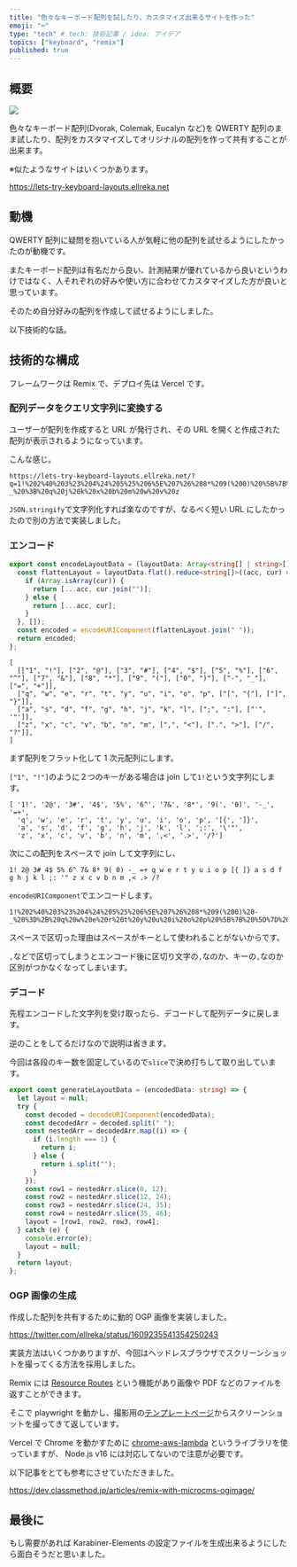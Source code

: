 ```yaml
---
title: "色々なキーボード配列を試したり、カスタマイズ出来るサイトを作った"
emoji: "⌨️"
type: "tech" # tech: 技術記事 / idea: アイデア
topics: ["keyboard", "remix"]
published: true
---
```


## 概要

![](https://gyazo.com/9db742dc7682848ef22a998a7a9af5b5.png)

色々なキーボード配列(Dvorak, Colemak, Eucalyn など)を QWERTY 配列のまま試したり、配列をカスタマイズしてオリジナルの配列を作って共有することが出来ます。

※似たようなサイトはいくつかあります。

https://lets-try-keyboard-layouts.ellreka.net

## 動機

QWERTY 配列に疑問を抱いている人が気軽に他の配列を試せるようにしたかったのが動機です。

またキーボード配列は有名だから良い、計測結果が優れているから良いというわけではなく、人それぞれの好みや使い方に合わせてカスタマイズした方が良いと思っています。

そのため自分好みの配列を作成して試せるようにしました。

以下技術的な話。

## 技術的な構成

フレームワークは Remix で、デプロイ先は Vercel です。

### 配列データをクエリ文字列に変換する

ユーザーが配列を作成すると URL が発行され、その URL を開くと作成された配列が表示されるようになっています。

こんな感じ。

```
https://lets-try-keyboard-layouts.ellreka.net/?q=1!%202%40%203%23%204%24%205%25%206%5E%207%26%208*%209(%200)%20%5B%7B%20%5D%7D%20'%22%20%2C%3C%20.%3E%20p%20y%20f%20g%20c%20r%20l%20%2F%3F%20%3D%2B%20a%20o%20e%20u%20i%20d%20h%20t%20n%20s%20-_%20%3B%20q%20j%20k%20x%20b%20m%20w%20v%20z
```

`JSON.stringify`で文字列化すれば楽なのですが、なるべく短い URL にしたかったので別の方法で実装しました。

### エンコード

```ts
export const encodeLayoutData = (layoutData: Array<string[] | string>[]) => {
  const flattenLayout = layoutData.flat().reduce<string[]>((acc, cur) => {
    if (Array.isArray(cur)) {
      return [...acc, cur.join("")];
    } else {
      return [...acc, cur];
    }
  }, []);
  const encoded = encodeURIComponent(flattenLayout.join(" "));
  return encoded;
};
```

```js:配列データ
[
  [["1", "!"], ["2", "@"], ["3", "#"], ["4", "$"], ["5", "%"], ["6", "^"], ["7", "&"], ["8", "*"], ["9", "("], ["0", ")"], ["-", "_"], ["=", "+"]],
  ["q", "w", "e", "r", "t", "y", "u", "i", "o", "p", ["[", "{"], ["]", "}"]],
  ["a", "s", "d", "f", "g", "h", "j", "k", "l", [";", ":"], ["'", '"']],
  ["z", "x", "c", "v", "b", "n", "m", [",", "<"], [".", ">"], ["/", "?"]],
]
```

まず配列をフラット化して 1 次元配列にします。

`["1", "!"]`のように２つのキーがある場合は join して`1!`という文字列にします。

<!-- prettier-ignore-start -->
```js:フラット化した配列データ
[ '1!', '2@', '3#', '4$', '5%', '6^', '7&', '8*', '9(', '0)', '-_', '=+',
  'q', 'w', 'e', 'r', 't', 'y', 'u', 'i', 'o', 'p', '[{', ']}',
  'a', 's', 'd', 'f', 'g', 'h', 'j', 'k', 'l', ';:', '\'"',
  'z', 'x', 'c', 'v', 'b', 'n', 'm', ',<', '.>', '/?']
```
<!-- prettier-ignore-end -->

次にこの配列をスペースで join して文字列にし、

```txt:スペースで区切られた文字列
1! 2@ 3# 4$ 5% 6^ 7& 8* 9( 0) -_ =+ q w e r t y u i o p [{ ]} a s d f g h j k l ;: '" z x c v b n m ,< .> /?
```

`encodeURIComponent`でエンコードします。

```txt:エンコード後
1!%202%40%203%23%204%24%205%25%206%5E%207%26%208*%209(%200)%20-_%20%3D%2B%20q%20w%20e%20r%20t%20y%20u%20i%20o%20p%20%5B%7B%20%5D%7D%20a%20s%20d%20f%20g%20h%20j%20k%20l%20%3B%3A%20'%22%20z%20x%20c%20v%20b%20n%20m%20%2C%3C%20.%3E%20%2F%3F
```

スペースで区切った理由はスペースがキーとして使われることがないからです。

`,`などで区切ってしまうとエンコード後に区切り文字の`,`なのか、キーの`,`なのか区別がつかなくなってしまいます。

### デコード

先程エンコードした文字列を受け取ったら、デコードして配列データに戻します。

逆のことをしてるだけなので説明は省きます。

今回は各段のキー数を固定しているので`slice`で決め打ちして取り出しています。

```ts
export const generateLayoutData = (encodedData: string) => {
  let layout = null;
  try {
    const decoded = decodeURIComponent(encodedData);
    const decodedArr = decoded.split(" ");
    const nestedArr = decodedArr.map((i) => {
      if (i.length === 1) {
        return i;
      } else {
        return i.split("");
      }
    });
    const row1 = nestedArr.slice(0, 12);
    const row2 = nestedArr.slice(12, 24);
    const row3 = nestedArr.slice(24, 35);
    const row4 = nestedArr.slice(35, 46);
    layout = [row1, row2, row3, row4];
  } catch (e) {
    console.error(e);
    layout = null;
  }
  return layout;
};
```

### OGP 画像の生成

作成した配列を共有するために動的 OGP 画像を実装しました。

https://twitter.com/ellreka/status/1609235541354250243

実装方法はいくつかありますが、今回はヘッドレスブラウザでスクリーンショットを撮ってくる方法を採用しました。

Remix には [Resource Routes](https://remix.run/docs/en/v1/guides/resource-routes) という機能があり画像や PDF などのファイルを返すことができます。

そこで playwright を動かし、撮影用の[テンプレートページ](https://github.com/ellreka/lets-try-keyboard-layouts/blob/main/app/routes/ogimages/template.tsx)からスクリーンショットを撮ってきて返しています。

Vercel で Chrome を動かすために [chrome-aws-lambda](https://github.com/alixaxel/chrome-aws-lambda) というライブラリを使っていますが、 Node.js v16 には対応してないので注意が必要です。

以下記事をとても参考にさせていただきました。

https://dev.classmethod.jp/articles/remix-with-microcms-ogimage/

## 最後に

もし需要があれば Karabiner-Elements の設定ファイルを生成出来るようにしたら面白そうだと思いました。
